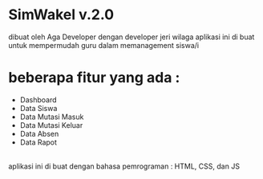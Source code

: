 # SimWakel v.2.0
dibuat oleh Aga Developer dengan developer jeri wilaga
aplikasi ini di buat untuk mempermudah guru dalam memanagement siswa/i 
# beberapa fitur yang ada :
  - Dashboard
  - Data Siswa
  - Data Mutasi Masuk
  - Data Mutasi Keluar
  - Data Absen
  - Data Rapot

<BR>aplikasi ini di buat dengan bahasa pemrograman : HTML, CSS, dan JS
